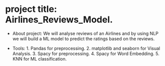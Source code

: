 # project title: Airlines_Reviews_Model.
* About project: We will analyse reviews of an Airlines and by using NLP we will
              build a ML model to predict the ratings based on the reviews.
                 
* Tools: 1. Pandas for preprocessing.
         2. matplotlib and seaborn for Visual Analysis.
         3. Spacy for preprocessing.
         4. Spacy for Word Embedding.
         5. KNN for ML classification.
